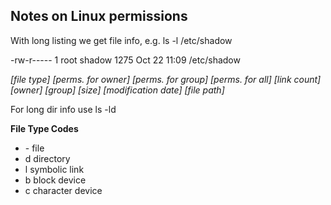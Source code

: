 ## Notes on Linux permissions

With long listing we get file info, e.g. ls -l /etc/shadow

-rw-r----- 1 root shadow 1275 Oct 22 11:09 /etc/shadow

*[file type] [perms. for owner] [perms. for group] [perms. for all] [link count] [owner] [group] [size] [modification date] [file path]*


For long dir info use ls -ld


__File Type Codes__
- \- file
- d directory
- l symbolic link
- b block device
- c character device
